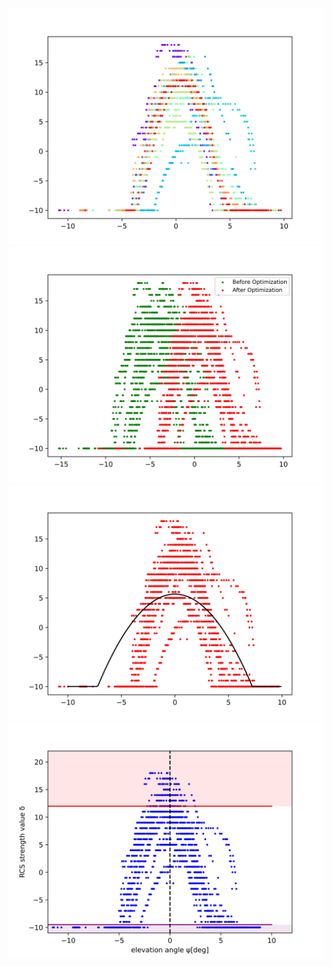 <img src="https://github.com/tom13133/python_drawing/blob/master/azimuth_scatter/ranbow.png" width="800">
<img src="https://github.com/tom13133/python_drawing/blob/master/azimuth_scatter/comparison.png" width="800">
<img src="https://github.com/tom13133/python_drawing/blob/master/azimuth_scatter/curve.png" width="800">
<img src="https://github.com/tom13133/python_drawing/blob/master/azimuth_scatter/span.png" width="800">
